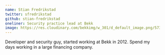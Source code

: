 ```yaml
---
name: Stian Fredrikstad
twitter: sfredrikstad
github: stian-fredrikstad
oneliner: Security practice lead at Bekk
image: https://res.cloudinary.com/bekkimg/w_301/d_default_image.png/573
---
```


Developer and security guy, started working at Bekk in 2012. Spend my days working in a large financing company.
